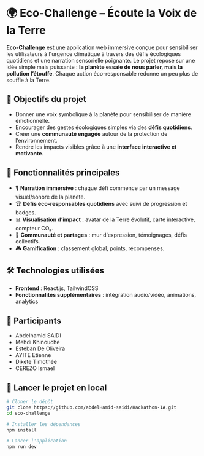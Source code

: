 # 🌍 Eco-Challenge – Écoute la Voix de la Terre

**Eco-Challenge** est une application web immersive conçue pour sensibiliser les utilisateurs à l'urgence climatique à travers des défis écologiques quotidiens et une narration sensorielle poignante. Le projet repose sur une idée simple mais puissante : **la planète essaie de nous parler, mais la pollution l’étouffe**. Chaque action éco-responsable redonne un peu plus de souffle à la Terre.

## 🚀 Objectifs du projet

- Donner une voix symbolique à la planète pour sensibiliser de manière émotionnelle.
- Encourager des gestes écologiques simples via des **défis quotidiens**.
- Créer une **communauté engagée** autour de la protection de l’environnement.
- Rendre les impacts visibles grâce à une **interface interactive et motivante**.

## 🧩 Fonctionnalités principales

- 🎙️ **Narration immersive** : chaque défi commence par un message visuel/sonore de la planète.
- 🏆 **Défis éco-responsables quotidiens** avec suivi de progression et badges.
- 📊 **Visualisation d’impact** : avatar de la Terre évolutif, carte interactive, compteur CO₂.
- 🤝 **Communauté et partages** : mur d'expression, témoignages, défis collectifs.
- 🎮 **Gamification** : classement global, points, récompenses.

## 🛠️ Technologies utilisées

- **Frontend** : React.js, TailwindCSS
- **Fonctionnalités supplémentaires** : intégration audio/vidéo, animations, analytics

## 👥 Participants
- Abdelhamid SAIDI 
- Mehdi Khinouche		
- Esteban De Oliveira		
- AYITE Etienne		
- Dikete Timothée		
- CEREZO Ismael

## 🧪 Lancer le projet en local

```bash
# Cloner le dépôt
git clone https://github.com/abdelHamid-saidi/Hackathon-IA.git
cd eco-challenge

# Installer les dépendances
npm install

# Lancer l'application
npm run dev
